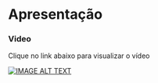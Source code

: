 # Apresentação

### Video

Clique no link abaixo para visualizar o vídeo

[![IMAGE ALT TEXT](http://img.youtube.com/vi/5b91sx0OvTw/0.jpg)](https://www.youtube.com/watch?v=5b91sx0OvTw](https://www.youtube.com/watch?v=5b91sx0OvTw) "Projeto de Aplicação Distribuída Dog's Friend")